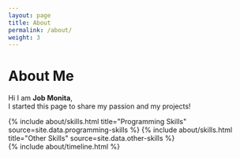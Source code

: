 ```yaml
---
layout: page
title: About
permalink: /about/
weight: 3
---
```


# **About Me**

Hi I am **Job Monita**,<br>
I started this page to share my passion and my projects!

<div class="row">
{% include about/skills.html title="Programming Skills" source=site.data.programming-skills %}
{% include about/skills.html title="Other Skills" source=site.data.other-skills %}
</div>

<div class="row">
{% include about/timeline.html %}
</div>
